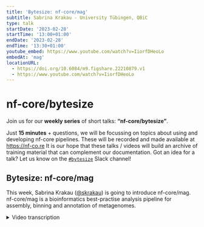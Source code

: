 ```yaml
---
title: 'Bytesize: nf-core/mag'
subtitle: Sabrina Krakau - University Tübingen, QBiC
type: talk
startDate: '2023-02-28'
startTime: '13:00+01:00'
endDate: '2023-02-28'
endTime: '13:30+01:00'
youtube_embed: https://www.youtube.com/watch?v=IiorfDHeoLo
embedAt: 'mag'
locationURL:
  - https://doi.org/10.6084/m9.figshare.22210879.v1
  - https://www.youtube.com/watch?v=IiorfDHeoLo
---
```


# nf-core/bytesize

Join us for our **weekly series** of short talks: **“nf-core/bytesize”**.

Just **15 minutes** + questions, we will be focussing on topics about using and developing nf-core pipelines.
These will be recorded and made available at <https://nf-co.re>
It is our hope that these talks / videos will build an archive of training material that can complement our documentation. Got an idea for a talk? Let us know on the [`#bytesize`](https://nfcore.slack.com/channels/bytesize) Slack channel!

## Bytesize: nf-core/mag

This week, Sabrina Krakau ([@skrakau](https://github.com/skrakau)) is going to introduce nf-core/mag. nf-core/mag is a bioinformatics best-practise analysis pipeline for assembly, binning and annotation of metagenomes.

<details markdown="1"><summary>Video transcription</summary>
:::note
The content has been edited to make it reader-friendly
:::

[0:01](https://www.youtube.com/watch?v=IiorfDHeoLo&t=1)
Hello, everyone, and welcome to this week's bytesize talk. I'm happy to present to you today Sabrina Krakau. She is situated at QBiC at the University of Tübingen. She is talking today about the nf-core pipeline mag and off to you.

[0:21](https://www.youtube.com/watch?v=IiorfDHeoLo&t=21)
Thanks Franziska for this kind introduction. I'm very happy that it finally works out to also present the nf-core/mag pipeline to all of you. This pipeline you can use for metagenome hybrid assembly and binning. The goal of this pipeline is to analyze microbial communities by recovering individual genomes. This might be, for example, particularly useful if you do not have a complete set or high quality reference genomes given. Such microbial communities could be everything, for example, environmental samples, but also host associated communities such as the gut microbiome.

[1:02](https://www.youtube.com/watch?v=IiorfDHeoLo&t=62)
The microbiome samples can be processed with metagenome shotgun sequencing, which generates short reads. The nf-core/mag pipeline then essentially combines these reads and assembles them to larger contigs. In a downstream genome binning step, it bins these contigs to so-called metagenome assembled genomes, also called MAGs. These MAGs can then further be annotated and also taxonomically classified. That's the concept of the nf-core/mag pipeline. As for many nf-core pipelines, the development of this was a quite large community effort with many different contributors, so just mentioning the main important ones. It was started by Hadrien Gourlé, then Daniel Straub contributed a lot since early on, then I joined, and also since last year, James Yellows Yates is a main contributor of this pipeline.

[2:04](https://www.youtube.com/watch?v=IiorfDHeoLo&t=124)
Now I would like to mention the key features of this pipeline. It can perform a hybrid assembly using both short Illumina and long nanopore reads. This is useful because if you have assemblies generated only from short reads, they are often highly fragmented. By using additionally longer reads, this can improve the contiguity of such resulting assemblies. The pipeline also performs a genome binning step and optionally also a binning refinement step, then can taxonomically classify the resulting bins and also provides a comprehensive QC statistics. Furthermore, it can utilize sample-wise group information. This can be used for the co-assembly. This is important if you have data sets where you know that certain strains are present across multiple samples, such as within longitudinal data sets. Because the co-assembly can improve or increase the sequencing depth, this also allows to recover more lower abundant genomes. Additionally, the group information is also used for the computation of co-abundances, which is used in the genome binning step. Furthermore, the pipeline also allows the handling of ancient DNA, because it's containing ancient DNA validation sub-workflow, which is rather specific for this pipeline. A previous version of this pipeline was already published at the beginning of this year in NAR Genomics and Bioinformatics, so if someone's interested in more details, you can also have a look at this application note.

[3:44](https://www.youtube.com/watch?v=IiorfDHeoLo&t=224)
Here you can see an overview of the pipeline. The pipeline starts with different pre-processing steps and QC, then the actual assembly is performed with a final genome binning step. Here in green you can see the processes or different tools that are run by default by this pipeline. In the following I would like to guide you through the different steps of this pipeline in more detail. Just first, how can we actually run it? So here you can see an example of the Nextflow command that is typically used and in order to run it with default settings, just provide a sample sheet as input file.

[4:26](https://www.youtube.com/watch?v=IiorfDHeoLo&t=266)
Here you can see an example how the sample sheet looks like for this pipeline: it contains five columns. The first column contains a sample name, the second column contains a group name, in this case all samples belong to the same group. Then you have to provide the path to the input read files, either only to the short reads or to the short and long reads, so the long reads are optional. Starting with this sample sheet file now, or if you have only short reads you can also just provide a fastq file directly, the pipeline then pre-processes the short and long reads separately from each other with different pre-processing steps. I do not want to discuss them in detail. Maybe just mention that the host reads can also be removed by mapping the reads to given reference sequences. This information is also used indirectly for the long reads, since the long reads are filtered based on the already filtered short reads. The short reads can then further be taxonomically classified already. This can serve for example as a quality control in order to check for potential contaminations.

[5:41](https://www.youtube.com/watch?v=IiorfDHeoLo&t=341)
After these pre-processing steps then the actual assembly is done. This can be done sample-wise or the group information can be used in order to run a co-assembly, however by default this is done for each sample individually. By default the tools SPAdes and MEGAHIT are run both. However, you should keep in mind that if you have long reads given and you are interested in the hybrid assembly then only the tool SPAdes can be used for this. Then the tool QUAST is used in order to assess the quality of the resulting assemblies and also the assemblies are further processed with the tool PRODIGAL which predicts protein coding genes for this.

[6:26](https://www.youtube.com/watch?v=IiorfDHeoLo&t=386)
That's the assembly part and the contigs of these assemblies are then further processed in the genome binning step, where the tools MetaBAT2 and MaxBin2 are used, which now bin the contigs to retrieve the actual genomes. The results of these tools can also additionally be combined in a binning refinement step, which makes use of DAS Tool. The quality of these bins is as well assessed with the tool QUAST and in addition the tool BUSCO is used which makes use of single copy orthologs in order to estimate the contamination or the completeness of the retrieved genomes. Additionally the pipeline also uses a custom script, which estimates the abundance of the individual bins, because it's also a relatively important output of this pipeline. In further downstream processes then the bins are further taxonomically classified by default using the tool GTDB-Tk, and also annotated with the tool PROKKA. Finally a multiQC report is generated and also a relatively comprehensive MAG summary report.

[7:41](https://www.youtube.com/watch?v=IiorfDHeoLo&t=461)
How does the output of the pipeline look like? Besides all the individual results part of the individual tools, the pipeline generates a clustered heat map showing the MAG abundances across different samples. Here you can see an example how this looks like. If you would see here, for example, that certain samples cluster together for which you know that they are originating from different groups this might indicate that something has gone wrong. The pipeline also outputs the MAG summary, which I already mentioned. This contains for each bin or each MAG, the abundance information across different samples, the QC metrics from the BUSCO results and the QUAST results, and also taxonomic classifications from the tool GTDB-Tk.

[8:33](https://www.youtube.com/watch?v=IiorfDHeoLo&t=513)
And with this, I've shown you the rough overview of the pipeline and next I would like to show you the impact different assembly settings can have. For this I simulated some mouse gut data set in the past with the tool CAMISIM. I generated hybrid data containing Illumina data and Nanopore reads and generated two groups, each with a time series of four samples. This might be the ideal case where a co-assembly might be useful. Now I would like to show you some of the resulting assembly metrics that are commonly used.

[9:14](https://www.youtube.com/watch?v=IiorfDHeoLo&t=554)
Here you can see, for example, the total length of the resulting assemblies compared for different pipeline runs for which different assembly settings were used. The lower two pipeline settings correspond to a sample-wise assembly and using either only short or short and long reads, so hybrid data, and the upper two settings correspond to a co-assembly, again with short or short and long reads. And what we can see is that the total length of the resulting assemblies significantly increased both by using the hybrid setting, and by applying the co-assembly setting. Similar results we also see when looking at the number of MAGs, so the number of genomes that could be retrieved from this data, and also when looking at the N50 values. This indicates that the actual setting that is used for the assembly within this pipeline can have a relatively huge impact on the results. It's definitely good that the pipeline provides different settings, so that you can really choose the correct setting for your input data, and it might also be worth to compare different settings.

[10:32](https://www.youtube.com/watch?v=IiorfDHeoLo&t=632)
Another topic I would like to shortly mention is the resource requirements, because this came up quite often in the Slack channel, and it's also somehow difficult to estimate in advance, because it really differs depending on the input data. The main requirements are both for memory and time, coming from the assembly step. As I mentioned already it really differs for different input data sets and I collected some numbers just to give you a rough idea for different pipeline runs that were run by Daniel Straub on our compute cluster. For one rather small sample, which was a culture sample, both MegaHIT and SPAdes required less than 25 GB and were finished in a couple of hours. However, for a larger river sample data set, MegaHIT took already more than 100 GB of RAM, and it took more than one day to finish, and SPAdes even took more than 900 GB of memory, and it required more than nine days. There was another very large data set containing 15 soil samples for which also a co-assembly was performed and for this MegaHIT required one TB and more than 17 days, and SPAdes could not even be run because it would have required more than two TB of memory.

[11:55](https://www.youtube.com/watch?v=IiorfDHeoLo&t=715)
This just shows that even for smaller data sets, you cannot run this on your laptop. In general, one can say that it depends on the sequencing depths, the number of samples, the complexity of the underlying metagenome, and also on the applied tool and setting. For this it might be worth noting that both assembly tools are run by default but MegaHIT requires much fewer resources than SPAdes, and if you do not want to compute a hybrid assembly it might make sense to consider the `--skip_spades` parameter. Additionally, the co-assembly also increases the required resources because it pools samples. At least for one individual task, the required memory and time is much higher. This is something important to keep in mind, because also if you want to run it on larger data sets, you might want to provide a custom config file in order to adjust the resources required for your particular data set.

[12:53](https://www.youtube.com/watch?v=IiorfDHeoLo&t=773)
With this we have seen how we can run the nf-core/mag pipeline for modern metagenomic data sets. As I mentioned already at the beginning, it can also handle ancient DNA. For this James and Maxime added an ancient DNA validation sub-workflow. This is particularly interesting because, as far as we know at least, there's no other such pipeline which can handle ancient DNA. What this essentially does is that it performs identification of possible ancient contigs by modeling ancient DNA damage patterns, and then polishes the contigs in order to remove the errors that are caused by the presence of such ancient DNA damages in order to allow more unimpaired downstream analyses. This might be interesting for some of you to know that this pipeline can also handle ancient metagenomic data analysis.

[13:52](https://www.youtube.com/watch?v=IiorfDHeoLo&t=832)
With this, I'm already at the end of my presentation, just a few words on the outlook. The next release James already prepared, it just requires one more review. It contains another optional binning tool, namely CONCOCT. It will also allow optionally the bin QC with CheckM and GUNC. For the midterm future, it would be also very nice if a functional annotation step could be added, so depending on the strategy, either for example using HUMAnN 3 or eggNOG, and also a standalone long read assembly option would be very nice by using, for example, the tool meta-flye, such that the pipeline could be also run without short read data.

[14:40](https://www.youtube.com/watch?v=IiorfDHeoLo&t=880)
In general, if you are interested in contributing, or if you have any questions or problems you would like to discuss, you can join us in the nf-core Slack channel dedicated to the MAG pipeline, or have a look at our GitHub repository. We're always happy about feedback or particular bug reports and issues. With this, I would like to thank you for your attention. Then, in particular, my colleagues from QBiC, importantly Daniel Straub for many contributions, James and Maxime from the MPI for Evolutionary Anthropology, Hadrien, of course, and importantly, the whole nf-core core team and community for helping with the development, for reviewing, testing and creating issues. With this, I'm happy to take any questions.

[15:30](https://www.youtube.com/watch?v=IiorfDHeoLo&t=930)
(host) Thank you very much. There is indeed one question already in the chat.

(question) It was at the very beginning when you were talking about examples, and you mentioned CAMISIM. Could you explain more in detail what this is?

(answer) This is a tool which was also used in the CAMI challenge to simulate metagenomics data. It's using as input different genome sources. I used in this case a set of mouse genome sources, which was given from some mouse gut data sets. Then it can simulate Illumina and nanopore data and simulate also different taxonomic profiles. But the more details, I would also have to look up, it was quite a while ago. Was there any particular question about this?

(question cont.) No, it was just a question, "what is CAMISIM?", but I think James has now added some links to articles. If anyone is interested, they can have a look at that.

[16:43](https://www.youtube.com/watch?v=IiorfDHeoLo&t=1003)
(host) For anyone else, if there are more questions, you can now unmute yourself and just ask them straight away. Or you can put them in the chat and I will read them out for you.

(question) I would actually have a question. What happens to multi-mappers? I can imagine that if you have related bacteria that it would also map to different ones. How does the pipeline deal with that?

(speaker) I mean, this is handled by the assembly tools then somehow.

(question cont.) But are they removed or added to all of them? Any idea?

(speaker) Someone of the others are more in the details of this algorithmic parts of the assembler.

(audience) Do you mean when you're mapping back to the contigs or during the assembly itself?

(question cont.) During the assembly. I mean, you map to the genomes, I guess?

(audience cont.) No. We need to explain the main concept there. But there's some fancy maths magic that goes on which estimates which reads most likely go with each other based on the number of mutations they have with each other. There's some weird maths stuff which works out which is the best grouping.

(question cont.) Okay, then I misunderstood that part. Thank you.

[18:15](https://www.youtube.com/watch?v=IiorfDHeoLo&t=1095)
(host) Are there any more questions from the audience? It doesn't seem so. If you have any more questions later on, as you mentioned, you can always go to nf-core Slack and ask questions there. If this is now all the questions answered so far, I would like to thank Sabrina again for this very nice talk. Of course, as usual, I would also like to thank the Chan Zuckerberg Initiative for funding the bytesize talks and of course everyone in the audience for listening. Thank you very much.

(speaker)) Thanks.

</details>

